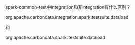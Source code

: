 

spark-common-test中integration和非integration有什么区别？


org.apache.carbondata.integration.spark.testsuite.dataload

和

org.apache.carbondata.spark.testsuite.dataload
